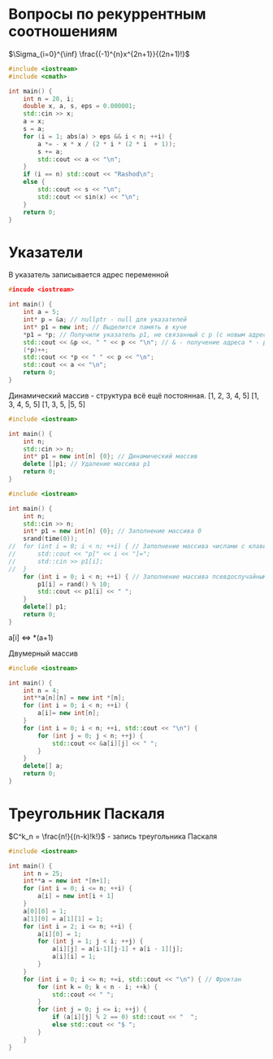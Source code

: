 # Вопросы по рекуррентным соотношениям

$\Sigma_{i=0}^{\inf} \frac{(-1)^{n}x^{2n+1}}{(2n+1)!}$

```cpp
#include <iostream>
#include <cmath>

int main() {
	int n = 20, i;
	double x, a, s, eps = 0.000001;
	std::cin >> x;
	a = x;
	s = a;
	for (i = 1; abs(a) > eps && i < n; ++i) {
		a *= - x * x / (2 * i * (2 * i  + 1));
		s += a;
		std::cout << a << "\n";
	}
	if (i == n) std::cout << "Rashod\n";
	else {
		std::cout << s << "\n";
		std::cout << sin(x) << "\n";
	}
	return 0;
}
```
# Указатели
В указатель записывается адрес переменной
```cpp
#incude <iostream>

int main() {
	int a = 5;
	int* p = &a; // nullptr - null для указателей
	int* p1 = new int; // Выделится память в куче
	*p1 = *p; // Получили указатель p1, не связанный с p (с новым адресом)
	std::cout << &p <<. " " << p << "\n"; // & - получение адреса * - разыменовывание указателя
	(*p)++;
	std::cout << *p << " " << p << "\n";
	std::cout << a << "\n";
	return 0;
}
```

Динамический массив - структура всё ещё постоянная.
[1, 2, 3, 4, 5]
[1, 3, 4, 5, 5]
[1, 3, 5, |5, 5]
```cpp
#include <iostream>

int main() {
	int n;
	std::cin >> n;
	int* p1 = new int[n] {0}; // Динамический массив
	delete []p1; // Удаление массива p1
	return 0;
}
```

```cpp
#include <iostream>

int main() {
	int n;
	std::cin >> n;
	int* p1 = new int[n] {0}; // Заполнение массива 0
	srand(time(0));
//	for (int i = 0; i < n; ++i) { // Заполнение массива числами с клавиатуры
//		std::cout << "p[" << i << "]=";
//		std::cin >> p1[i];
//	}
	for (int i = 0; i < n; ++i) { // Заполнение массива псевдослучайными числами
		p1[i] = rand() % 10;
		std::cout << p1[i] << " ";
	}
	delete[] p1;
	return 0;
}
```
a\[i] <=> \*(a+1)

Двумерный массив
```cpp
#include <iostream>

int main() {
	int n = 4;
	int**a[n][n] = new int *[n];
	for (int i = 0; i < n; ++i) {
		a[i]= new int[n];
	}
	for (int i = 0; i < n; ++i, std::cout << "\n") {
		for (int j = 0; j < n; ++j) {
			std::cout << &a[i][j] << " ";
		}
	}
	delete[] a;
	return 0;
}
```

# Треугольник Паскаля
$C^k_n = \frac{n!}{(n-k)!k!}$ - запись треугольника Паскаля
```cpp
#include <iostream>

int main() {
	int n = 25;
	int**a = new int *[n+1];
	for (int i = 0; i <= n; ++i) {
		a[i] = new int[i + 1]
	}
	a[0][0] = 1;
	a[1][0] = a[1][1] = 1;
	for (int i = 2; i <= n; ++i) {
		a[i][0] = 1;
		for (int j = 1; j < i; ++j) {
			a[i][j] = a[i-1][j-1] + a[i - 1][j];
			a[i][i] = 1;
		}
	}
	for (int i = 0; i <= n; +=i, std::cout << "\n") { // Фроктан
		for (int k = 0; k < n - i; ++k) {
			std::cout << " ";
		}
		for (int j = 0; j <= i; ++j) {
			if (a[i][j] % 2 == 0) std::cout << "  ";
			else std::cout << "$ ";
		}
	}
}
```
